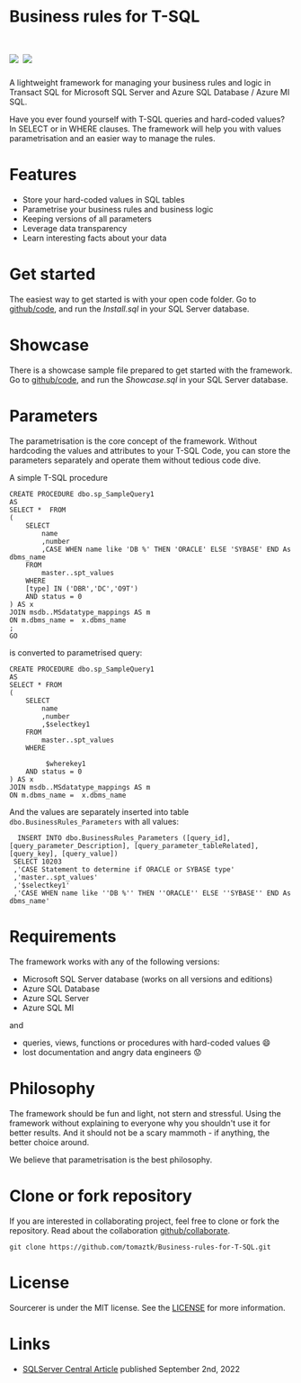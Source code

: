 # Business rules for T-SQL

<h1 style="font-weight:normal">
  <a href="https://sourcerer.io/start"><img src=https://img.shields.io/badge/SQLBusiness-Rules-brightgreen.svg?colorA=087c08></a>
 <a href="https://github.com/tomaztk/Business-rules-for-T-SQL/blob/main/LICENSE"><img src=https://img.shields.io/github/license/sourcerer-io/sourcerer-app.svg?colorB=ff0000></a>
</h1>

A lightweight framework for managing your business rules and logic in Transact SQL for Microsoft SQL Server and Azure SQL Database / Azure MI SQL.


Have you ever found yourself with T-SQL queries and hard-coded values? In SELECT or in WHERE clauses. The framework will help you with values parametrisation and an easier way to manage the rules.



Features
========
* Store your hard-coded values in SQL tables
* Parametrise your business rules and business logic
* Keeping versions of all parameters
* Leverage data transparency
* Learn interesting facts about your data



Get started
===========
The easiest way to get started is with your open code folder. Go to [github/code](https://github.com/tomaztk/Business-rules-for-T-SQL/tree/main/code), and run the *Install.sql* in your SQL Server database. 


Showcase
===========

There is a showcase sample file prepared to get started with the framework. Go to [github/code](https://github.com/tomaztk/Business-rules-for-T-SQL/tree/main/code), and run the *Showcase.sql* in your SQL Server database. 


Parameters
============

The parametrisation is the core concept of the framework. Without hardcoding the values and attributes to your T-SQL Code, you can store the parameters separately and operate them without tedious code dive.

A simple T-SQL procedure 

```
CREATE PROCEDURE dbo.sp_SampleQuery1
AS
SELECT *  FROM
(
	SELECT 
		name
		,number
		,CASE WHEN name like 'DB %' THEN 'ORACLE' ELSE 'SYBASE' END As dbms_name
	FROM 
		master..spt_values
	WHERE
	[type] IN ('DBR','DC','O9T')
	AND status = 0
) AS x
JOIN msdb..MSdatatype_mappings AS m
ON m.dbms_name =  x.dbms_name 
;
GO
```

is converted to parametrised query:

```
CREATE PROCEDURE dbo.sp_SampleQuery1
AS
SELECT * FROM
(
	SELECT 
		name
		,number
		,$selectkey1
	FROM 
		master..spt_values
	WHERE
	
		 $wherekey1
	AND status = 0
) AS x
JOIN msdb..MSdatatype_mappings AS m
ON m.dbms_name =  x.dbms_name
```

And the values are separately inserted into table `dbo.BusinessRules_Parameters` with all values:

```
  INSERT INTO dbo.BusinessRules_Parameters ([query_id], [query_parameter_Description], [query_parameter_tableRelated], [query_key], [query_value])
 SELECT 10203
 ,'CASE Statement to determine if ORACLE or SYBASE type'
 ,'master..spt_values'
 ,'$selectkey1'
 ,'CASE WHEN name like ''DB %'' THEN ''ORACLE'' ELSE ''SYBASE'' END As dbms_name'
```


Requirements
============
The framework works with any of the following versions:

* Microsoft SQL Server database (works on all versions and editions) 
* Azure SQL Database 
* Azure SQL Server 
* Azure SQL MI 

and

* queries, views, functions or procedures with hard-coded values :smile: 
* lost documentation and angry data engineers :worried:

Philosophy
=====

The framework should be fun and light, not stern and stressful. Using the framework without explaining to everyone why you shouldn't use it for better results. And it should not be a scary mammoth - if anything, the better choice around.

We believe that parametrisation is the best philosophy.

Clone or fork repository 
=====

If you are interested in collaborating project, feel free to clone or fork the repository. Read about the collaboration [github/collaborate](https://https://github.com/tomaztk/Business-rules-for-T-SQL/blob/main/collaborate.md).

```
git clone https://github.com/tomaztk/Business-rules-for-T-SQL.git
```


License
=======
Sourcerer is under the MIT license. See the [LICENSE](https://github.com/tomaztk/Business-rules-for-T-SQL/blob/main/LICENSE.md) for more information.

Links
=====
* [SQLServer Central Article](https://www.sqlservercentral.com/) published September 2nd, 2022


